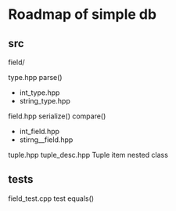 # Roadmap of simple db

## src
field/

type.hpp parse()
- int_type.hpp
- string_type.hpp

field.hpp serialize() compare()
- int_field.hpp
- stirng__field.hpp

tuple.hpp tuple_desc.hpp
Tuple item nested class


## tests
field_test.cpp  test equals()
